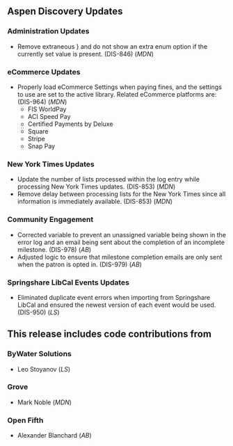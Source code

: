 ## Aspen Discovery Updates
### Administration Updates
- Remove extraneous } and do not show an extra enum option if the currently set value is present. (DIS-846) (*MDN*)

### eCommerce Updates
- Properly load eCommerce Settings when paying fines, and the settings to use are set to the active library. Related eCommerce platforms are: (DIS-964) (*MDN*)
  - FIS WorldPay
  - ACI Speed Pay
  - Certified Payments by Deluxe
  - Square
  - Stripe 
  - Snap Pay

### New York Times Updates
- Update the number of lists processed within the log entry while processing New York Times updates. (DIS-853) (*MDN*)
- Remove delay between processing lists for the New York Times since all information is immediately available. (DIS-853) (*MDN*)

### Community Engagement
- Corrected variable to prevent an unassigned variable being shown in the error log and an email being sent about the completion of an incomplete milestone. (DIS-978) (*AB*)
- Adjusted logic to ensure that milestone completion emails are only sent when the patron is opted in. (DIS-979) (*AB*)

### Springshare LibCal Events Updates
- Eliminated duplicate event errors when importing from Springshare LibCal and ensured the newest version of each event would be used. (DIS-950) (*LS*)

## This release includes code contributions from
### ByWater Solutions
- Leo Stoyanov (*LS*)
### Grove
- Mark Noble (*MDN*)
### Open Fifth
- Alexander Blanchard (*AB*)

